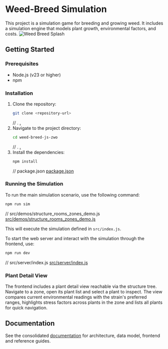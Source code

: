 # Weed-Breed Simulation

This project is a simulation game for breeding and growing weed. It includes a simulation engine that models plant growth, environmental factors, and costs.
![Weed Breed Splash](images/weed-breed-splash.png?raw=true "Weed Breed Splash")
## Getting Started

### Prerequisites

* Node.js (v23 or higher)
* npm

### Installation

1. Clone the repository:
    ```sh
    git clone <repository-url>
    ```
    // .
    [.](.)
2. Navigate to the project directory:
    ```sh
    cd weed-breed-js-zwo
    ```
    // .
    [.](.)
3. Install the dependencies:
    ```sh
    npm install
    ```
    // package.json
    [package.json](package.json)

### Running the Simulation

To run the main simulation scenario, use the following command:

```sh
npm run sim
```
// src/demos/structure_rooms_zones_demo.js
[src/demos/structure_rooms_zones_demo.js](src/demos/structure_rooms_zones_demo.js)

This will execute the simulation defined in `src/index.js`.

To start the web server and interact with the simulation through the frontend, use:

```sh
npm run dev
```
// src/server/index.js
[src/server/index.js](src/server/index.js)

### Plant Detail View

The frontend includes a plant detail view reachable via the structure tree. Navigate to a zone, open its plant list and select a plant to inspect. The view compares current environmental readings with the strain's preferred ranges, highlights stress factors across plants in the zone and lists all plants for quick navigation.

## Documentation

See the consolidated [documentation](docs/README.md) for architecture, data model, frontend and reference guides.
